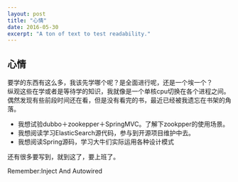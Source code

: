 ```yaml
---
layout: post
title: "心情"
date: 2016-05-30
excerpt: "A ton of text to test readability."
---
```

## 心情
要学的东西有这么多，我该先学哪个呢？是全面进行呢，还是一个埃一个？<br>
纵观这些在学或者是等待学的知识，我就像是一个单核cpu切换在各个进程之间。偶然发现有些前段时间还在看，但是没有看完的书，最近已经被我遗忘在书架的角落。<br>
* 我想试验dubbo＋zookepper＋SpringMVC。了解下zookpper的使用场景。
* 我想阅读学习ElasticSearch源代码，参与到开源项目维护中去。
* 我想阅读Spring源码，学习大牛们实际运用各种设计模式

还有很多要写到，就到这了，要上班了。

Remember:Inject And Autowired